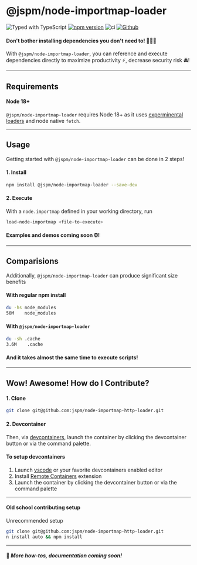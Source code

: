 # @jspm/node-importmap-loader

![Typed with TypeScript](https://flat.badgen.net/badge/icon/Typed?icon=typescript&label&labelColor=blue&color=555555)
[![npm version](https://badge.fury.io/js/@jspm%2Fnode-importmap-loader.svg)](https://badge.fury.io/js/@jspm%2Fnode-importmap-loader)
![ci](https://github.com/jspm/node-importmap-http-loader/actions/workflows/ci.yml/badge.svg)
[![Github](https://badgen.net/badge/icon/github?icon=github&label&color=black)](https://github.com/jspm/node-importmap-http-loader)

#### Don't bother installing dependencies you don't need to! 🏇🏻💨

With `@jspm/node-importmap-loader`, you can reference and execute dependencies directly to maximize productivity ⚡️,
decrease security risk 🚔!

---

## Requirements

#### Node 18+

`@jspm/node-importmap-loader` requires Node 18+ as it uses [experminental loaders](https://nodejs.org/api/esm.html#loadurl-context-nextload) and node native `fetch`.

---

## Usage

Getting started with `@jspm/node-importmap-loader` can be done in 2 steps!

#### 1. Install

```bash
npm install @jspm/node-importmap-loader --save-dev
```

#### 2. Execute

With a `node.importmap` defined in your working directory, run

```bash
load-node-importmap <file-to-execute>
```

#### Examples and demos coming soon ⏰!

---

## Comparisions

Additionally, `@jspm/node-importmap-loader` can produce significant size benefits

#### With regular npm install

```sh
du -hs node_modules
50M    node_modules
```

#### With `@jspm/node-importmap-loader`

```sh
du -sh .cache
3.6M    .cache
```

#### And it takes almost the same time to execute scripts!

---

## Wow! Awesome! How do I Contribute?

#### 1. Clone

```sh
git clone git@github.com:jspm/node-importmap-http-loader.git
```

#### 2. Devcontainer

Then, via [devcontainers](https://code.visualstudio.com/docs/remote/containers), launch the container by clicking the devcontainer button or via the command palette.

#### To setup devcontainers

1. Launch [vscode](https://code.visualstudio.com/) or your favorite devcontainers enabled editor
1. Install [Remote Containers](https://marketplace.visualstudio.com/items?itemName=ms-vscode-remote.remote-containers) extension
1. Launch the container by clicking the devcontainer button or via the command palette

---

#### Old school contributing setup

Unrecommended setup

```sh
git clone git@github.com:jspm/node-importmap-http-loader.git
n install auto && npm install
```

---

#### 📣 _More how-tos, documentation coming soon!_
